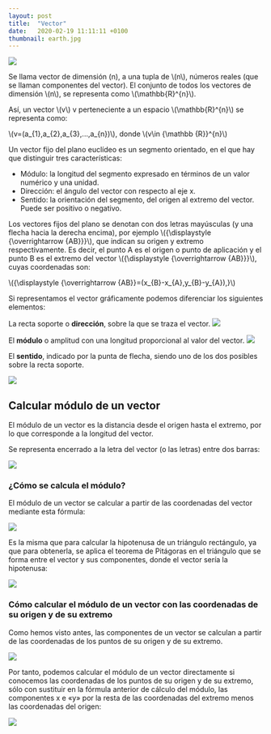 ```yaml
---
layout: post
title:  "Vector"
date:   2020-02-19 11:11:11 +0100
thumbnail: earth.jpg
---
```

![](https://upload.wikimedia.org/wikipedia/commons/thumb/c/c4/Vector_00.svg/1280px-Vector_00.svg.png)

Se llama vector de dimensión \(n\), a una tupla de \\(n\\), números reales (que se llaman componentes del vector). El conjunto de todos los vectores de dimensión \\(n\\), se representa como \\(\mathbb{R}^{n}\\).

Así, un vector \\(v\\) v perteneciente a un espacio \\(\mathbb{R}^{n}\\) se representa como:

\\(v=(a_{1},a_{2},a_{3},...,a_{n})\\), donde \\(v\in {\mathbb  {R}}^{n}\\)

Un vector fijo del plano euclídeo es un segmento orientado, en el que hay que distinguir tres características:

- Módulo: la longitud del segmento expresado en términos de un valor numérico y una unidad.
- Dirección: el ángulo del vector con respecto al eje x.
- Sentido: la orientación del segmento, del origen al extremo del vector. Puede ser positivo o negativo.

Los vectores fijos del plano se denotan con dos letras mayúsculas (y una flecha hacia la derecha encima), por ejemplo \\({\displaystyle {\overrightarrow {AB}}}\\), que indican su origen y extremo respectivamente. Es decir, el punto A es el origen o punto de aplicación y el punto B es el extremo del vector \\({\displaystyle {\overrightarrow {AB}}}\\), cuyas coordenadas son:

\\({\displaystyle {\overrightarrow {AB}}=(x_{B}-x_{A},y_{B}-y_{A})\,}\\)

Si representamos el vector gráficamente podemos diferenciar los siguientes elementos:

La recta soporte o **dirección**, sobre la que se traza el vector.
![](https://upload.wikimedia.org/wikipedia/commons/thumb/6/61/Vector_02.svg/250px-Vector_02.svg.png)

El **módulo** o amplitud con una longitud proporcional al valor del vector.
![](https://upload.wikimedia.org/wikipedia/commons/thumb/3/33/Vector_03.svg/250px-Vector_03.svg.png)

El **sentido**, indicado por la punta de flecha, siendo uno de los dos posibles sobre la recta soporte.

![](https://upload.wikimedia.org/wikipedia/commons/thumb/a/a9/Vector_04.svg/250px-Vector_04.svg.png)

## Calcular módulo de un vector

El módulo de un vector es la distancia desde el origen hasta el extremo, por lo que corresponde a la longitud del vector.

Se representa encerrado a la letra del vector (o las letras) entre dos barras:

![](https://ekuatio.com/wp-content/uploads/vectores-16.png)

### ¿Cómo se calcula el módulo?

El módulo de un vector se calcular a partir de las coordenadas del vector mediante esta fórmula:

![](https://ekuatio.com/wp-content/uploads/vectores-16.png)

Es la misma que para calcular la hipotenusa de un triángulo rectángulo, ya que para obtenerla, se aplica el teorema de Pitágoras en el triángulo que se forma entre el vector y sus componentes, donde el vector sería la hipotenusa:

![](https://ekuatio.com/wp-content/uploads/vectores-17.png)

### Cómo calcular el módulo de un vector con las coordenadas de su origen y de su extremo

Como hemos visto antes, las componentes de un vector se calculan a partir de las coordenadas de los puntos de su origen y de su extremo.

![](https://ekuatio.com/wp-content/uploads/vectores-9.png)

Por tanto, podemos calcular el módulo de un vector directamente si conocemos las coordenadas de los puntos de su origen y de su extremo, sólo con sustituir en la fórmula anterior de cálculo del módulo, las componentes x e «y» por la resta de las coordenadas del extremo menos las coordenadas del origen:

![](https://ekuatio.com/wp-content/uploads/vectores-22.png)